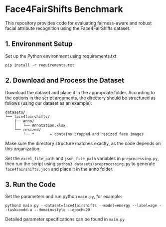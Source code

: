 # Face4FairShifts Benchmark

This repository provides code for evaluating fairness-aware and robust facial attribute recognition using the Face4FairShifts dataset.


## 1. Environment Setup

Set up the Python environment using requirements.txt

`pip install -r requirements.txt`


## 2. Download and Process the Dataset

Download the dataset and place it in the appropriate folder. According to the options in the script arguments, the directory should be structured as follows (using our dataset as an example):

```
datasets/
└── face4fairshifts/
    ├── anno/
    │   └── Annotation.xlsx
    └── resized/
        └── *       ← contains cropped and resized face images
```

Make sure the directory structure matches exactly, as the code depends on this organization.

Set the `excel_file_path` and `json_file_path` variables in `preprocessing.py`, then run the script using `python3 datasets/preprocessing.py` to generate `face4fairshifts.json` and place it in the anno folder.


## 3. Run the Code
Set the parameters and run python `main.py`, for example:

```
python3 main.py --dataset=face4fairshifts --model=energy --label=age --task=oodd-a --domain=style --epoch=20
```

Detailed parameter specifications can be found in `main.py`

